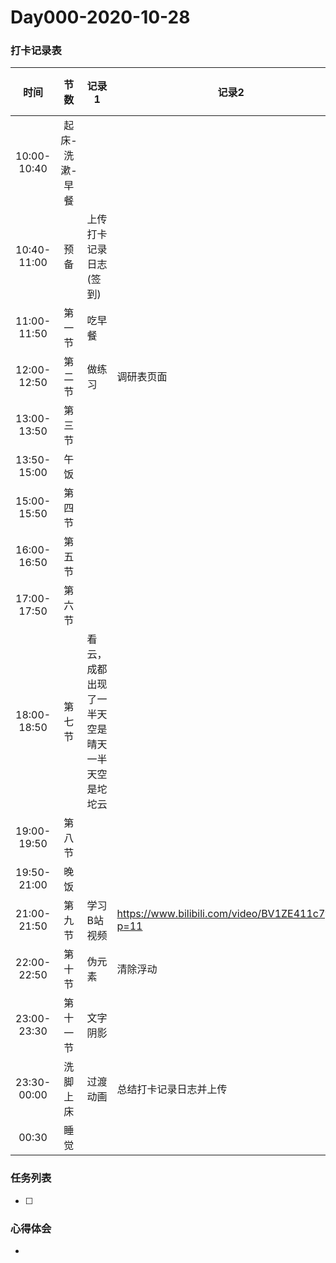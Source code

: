 # Day000-2020-10-28

### 打卡记录表

|    时间     |      节数      | 记录1                                          | 记录2                                            | 记录3 | 记录4 | 记录5 |
| :---------: | :------------: | ---------------------------------------------- | ------------------------------------------------ | ----- | ----- | ----- |
| 10:00-10:40 | 起床-洗漱-早餐 |                                                |                                                  |       |       |       |
| 10:40-11:00 |      预备      | 上传打卡记录日志(签到)                         |                                                  |       |       |       |
| 11:00-11:50 |     第一节     | 吃早餐                                         |                                                  |       |       |       |
| 12:00-12:50 |     第二节     | 做练习                                         | 调研表页面                                       |       |       |       |
| 13:00-13:50 |     第三节     |                                                |                                                  |       |       |       |
| 13:50-15:00 |      午饭      |                                                |                                                  |       |       |       |
| 15:00-15:50 |     第四节     |                                                |                                                  |       |       |       |
| 16:00-16:50 |     第五节     |                                                |                                                  |       |       |       |
| 17:00-17:50 |     第六节     |                                                |                                                  |       |       |       |
| 18:00-18:50 |     第七节     | 看云，成都出现了一半天空是晴天一半天空是坨坨云 |                                                  |       |       |       |
| 19:00-19:50 |     第八节     |                                                |                                                  |       |       |       |
| 19:50-21:00 |      晚饭      |                                                |                                                  |       |       |       |
| 21:00-21:50 |     第九节     | 学习B站视频                                    | https://www.bilibili.com/video/BV1ZE411c7yM?p=11 |       |       |       |
| 22:00-22:50 |     第十节     | 伪元素                                         | 清除浮动                                         |       |       |       |
| 23:00-23:30 |    第十一节    | 文字阴影                                       |                                                  |       |       |       |
| 23:30-00:00 |    洗脚上床    | 过渡动画                                       | 总结打卡记录日志并上传                           |       |       |       |
|    00:30    |      睡觉      |                                                |                                                  |       |       |       |

### 任务列表

- [ ] 

### 心得体会

- 

